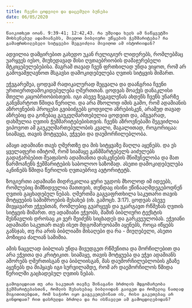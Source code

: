 ```yaml
---
title: ჩვენი ცოდვილი და დაცემული ბუნება
date: 06/05/2020
---
```


`წაიკითხეთ იოან. 9:39-41; 12:42,43. რა უშლიდა ხელს ამ ნაწყვეტში მოხსენებულ ადამიანებს, მიეღოთ ბიბლიური უწყების ჭეშმარიტება? რა გამაფრთხილებელი სიტყვები შეგვიძლია მივიღოთ ამ ისტორიიდან?`

ადვილია დამცირებით გახედო უკან რელიგიურ ლიდერებს, რომლებმაც უარყვეს იესო, მიუხედავად მისი ღვთაებრიობის დამაჯერებელი მტკიცებულებებისა. მაგრამ თავად ჩვენ ფრთხილად უნდა ვიყოთ, რომ არ გამოვამჟღავნოთ მსგავსი დამოკიდებულება ღვთის სიტყვის მიმართ.

ეჭვგარეშეა, ცოდვამ რადიკალურად შეცვალა და დაანგრია ჩვენი ურთიერთდამოკიდებულება ღმერთთან. ცოდვას მოაქვს დანაკლისი მთელი კაცობრიობისთვის. იგი ასევე ზეგავლენას ახდენს ჩვენს უნარზე განვმარტოთ წმიდა წერილი. და არა მხოლოდ იმის გამო, რომ ადამიანის აზროვნების პროცესი გვიბიძგებს ცოდვილი აზრებისკენ, არამედ თავად აზრებიც და გონებაც გაუკუღმართებულია ცოდვით და, ამგვარად, დახშულია ღვთის ჭეშმარიტებებისთვის. ჩვენს აზროვნებაში შეგვიძლია ვიპოვოთ ამ გაუკუღმართებულობის კვალი, მაგალითად, როგორიცაა: სიამაყე, თავის მოტყუება, ეჭვები და დაუმორჩილებლობა.

ამაყი ადამიანი თავს ღმერთზე და მის სიტყვაზე მაღლა აყენებს. და ეს ყველაფერი იმიტომ, რომ სიამაყე განმმარტებელს აიძულებს გადაჭარბებით შეაფასოს ადამიანთა დასკვნების მნიშვნელობა და მათ წარმოაჩენს ჭეშმარიტების საბოლოო საზომად. ასეთი დამოკიდებულება აკნინებს წმიდა წერილის ღვთაებრივ ავტორიტეტს.

ზოგიერთი ადამიანი მიდრეკილია ყური უგდოს მხოლოდ იმ იდეებს, რომლებიც მიმზიდველია მათთვის, თუნდაც ისინი ეწინააღმდეგებოდნენ ღვთის გაცხადებულ ნებას. ღმერთმა გაგვაფრთხილა საკუთარი თავის მოტყუების საშიშროების შესახებ (იხ. გამოცხ. 3:17). ცოდვას ასევე მივყავართ ეჭვებთან, რომლებიც გვარყევს და ვკარგავთ რწმენას ღვთის სიტყვის მიმართ. თუ ადამიანი ეჭვობს, მაშინ ბიბლიური ტექსტის შესწავლის დროსაც კი ვერ შეიძენს სიცხადეს და გარკვეულობას. ეჭვიანი ადამიანი საკუთარ თავს ისეთ მდგომარეობაში აყენებს, როცა იწყებს განსჯას, თუ რა არის ბიბლიაში მისაღები და რა - მიუღებელი, ასეთი პოზიცია ძალიან საშიშია.

ამის ნაცვლად ბიბლიას უნდა მივუდგეთ რწმენითა და მორჩილებით და არა ეჭვითა და კრიტიკით. სიამაყე, თავის მოტყუება და ეჭვი ადამიანს აშორებს ღმერთისგან და ბიბლიისგან, მას დაუმორჩილებლობის გზაზე აყენებს და მიჰყავს იგი სურვილამდე, რომ არ დაემორჩილოს წმიდა წერილში გაცხადებულ ღვთის ნებას.

`გამოგიცდიათ თუ არა საკუთარ თავზე შინაგანი ბრძოლის მდგომარეობა ჭეშმარიტებასთან, რომლის შესახებაც ბიბლიიდან გაიგეთ და რომელიც ნათლად მიგითითებდათ, რომ საჭირო იყო გაგეკეთებინათ ის, რისი გაკეთებაც არ გინდოდათ? რით დასრულდა ბრძოლა და რა ისწავლეთ ამ გამოცდილებიდან?`